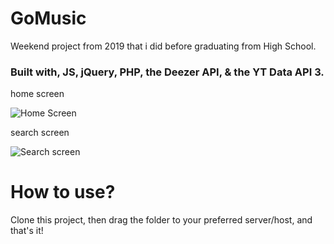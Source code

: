 # GoMusic
Weekend project from 2019 that i did before graduating from High School. 

### Built with, JS, jQuery, PHP, the Deezer API, & the YT Data API 3.

home screen

![Home Screen](https://i.imgur.com/miI57YH.png)

search screen

![Search screen](https://i.imgur.com/vY7AdT7.png)

# How to use? 

Clone this project, then drag the folder to your preferred server/host, and that's it!
